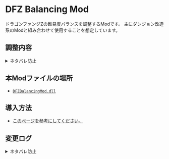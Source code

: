 # DFZ Balancing Mod
ドラゴンファングZの難易度バランスを調整するModです。
主にダンジョン改造系のModと組み合わせて使用することを想定しています。

## 調整内容
<details>
  <summary>ネタバレ防止</summary>

  - 後湧きしないモンスターの一部後湧き化
    - エルケ系
    - 各ドラゴン系
    - 巫女系
  - アイテム、ファング効果の変更
    - 帝国の元帥杖：ダメージ量を変更(10+ロゼのレベル\*2 → 20+ロゼのレベル\*1)
    - 竜人結界の書：効果ターンを8→250ターンに延長
    - 超・武器職人の書：効果を+3→5に変更
    - 超・盾職人の書：効果を+3→5に変更
    - エルフの弓：ベース攻撃力を1→4に変更
    - 魔法の盾：ベース防御力を1→2に変更
    - 乙女の盾：ベース防御力を2→3に変更、状態異常回避効果を常時発動化+発動率を変更(50%→30%)
    - みけエル系ファング：サクリ効果を変更(旧：千里眼効果)
      - みけエル：剛力、強靭、倍速からランダム1種10ターン付与
      - にゃんダルフォン：剛力、強靭を10ターン付与
      - しゃむシエル：剛力、強靭、倍速を10ターン付与
      - プリンシパリティ：剛力、無敵、倍速を10ターン付与
    - レッドドラゴン系ファング
      - スキルチャージ必要数の変更(30→20)
      - ソウルの要求ブレイブ数の変更(5→2)
      - ソウルに最大HP増加効果を追加(+10/+20/+30)
    - ピグチェン系ファング
      - スキル効果に貫通効果を追加
      - ソウルの要求ブレイブ数の変更(5→2)
      - サクリ効果にブレイブ最大数の増加を追加(+1/+2/+3/+4)
    - ファフニール系ファング
      - スキルチャージ必要数の変更(15→10)
      - ソウルに攻撃力増加効果を追加(+5/+8/+12)
    - ブルードラゴン系
      - ソウルの要求ブレイブ数の変更(5→2)
    - 老師系ファング
      - スキル効果の範囲を拡大(2→3マス)
      - サクリ効果を変更
        - 老師：ゆりかご11F以降相当のルルティエを1体召喚
        - 宵闇老師：上記ルルティエを2体召喚
        - 吉祥老師：上記ルルティエを3体召喚
    - メデューサ系ファング
      - スキルチャージ必要数の変更(10→15)
    - ミルケ系ファング
      - スキルチャージ必要数の変更(30→20)
    - ダンサー系ファング
      - スキルチャージ必要数の変更(20→15)
    - モフりん系、巫女系ファング
      - スキルチャージ必要数の変更(全て15)
      - スキル効果を変更(1/2/3体かなしばり)
    - ワニ系：サクリ効果の変更(無敵ターン数を4/6/8→4/5/6ターンに短縮)
    - ゴースト系：サクリ効果の変更(透明ターン数を6/7/8/10→4/5/6/7ターンに短縮)
    - ビスマルク系：スキル効果の変更(ダメージを上記元帥杖と統一化)
  - ボスに対する毒ダメージの弱体化
    - 毒：3%→1%
    - 猛毒：5%→2%

</details>

## 本Modファイルの場所
- [`DFZBalancingMod.dll`](https://raw.githubusercontent.com/yagamuu/DragonFangZ-Mods/refs/heads/master/DFZBalancingMod/DFZBalancingMod.dll)

## 導入方法
- [このページを参考にしてください。](https://yagamuu.notion.site/Z-1-0fa1a08e1f5d484280002327faf847e3?pvs=74)

## 変更ログ
<details>
  <summary>ネタバレ防止</summary>

  - v1.0.1
    - 経験値テーブルの変更を差し戻し
  - v1.0.0
    - 正式公開
  - v0.4.0
    - レッドドラゴン系のスキルに正しく炎攻撃判定を付与できてなかった不具合を修正
    - ゴースト/ワニ系のサクリ効果の調整を実施(無敵透明ターン数削減)
  - v0.3.0
    - 砲撃系のダメージ調整を実施
    - 竜人結界の書の効果ターン数調整を実施
      - 永続→250ターンに変更(竜の時が尽きないことによる無限稼ぎ対策)
  - v0.2.0
    - 後湧きしないモンスターの一部後湧き化を実施
  - v0.1.0
    - 初版リリース
      - 経験値テーブルの変更を実装
      - ボスに対する毒ダメージの弱体化を実装
      - アイテム、ファング効果の大幅変更を実施

</details>